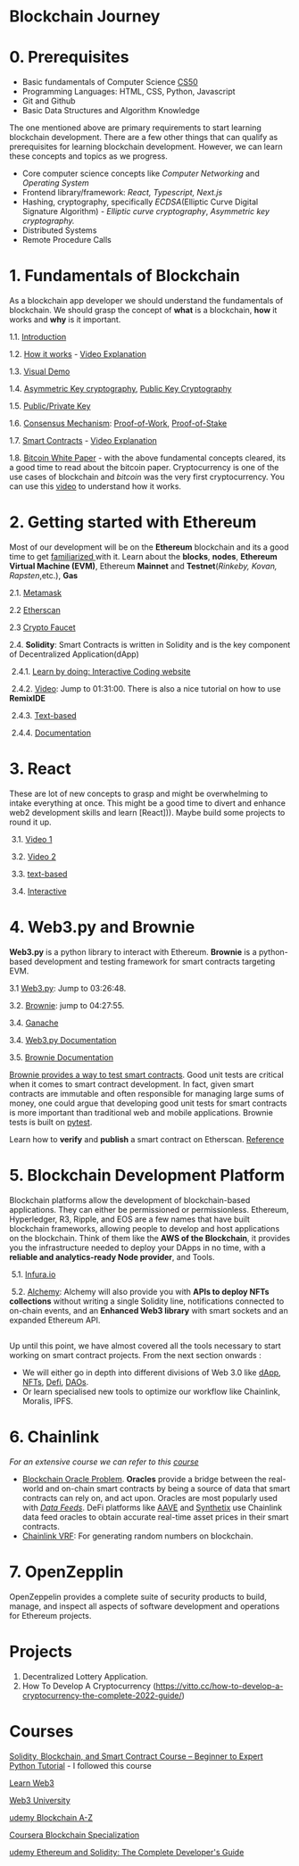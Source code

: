 # Blockchain Journey

# 0. Prerequisites

- Basic fundamentals of Computer Science [CS50](https://youtube.com/playlist?list=PLhQjrBD2T380Xnv_v683p6UjiKJZe13ki)
- Programming Languages: HTML, CSS, Python, Javascript
- Git and Github
- Basic Data Structures and Algorithm Knowledge

The one mentioned above are primary requirements to start learning blockchain development. There are a few other things that can qualify as prerequisites for learning blockchain development. However, we can learn these concepts and topics as we progress.

- Core computer science concepts like *Computer Networking* and *Operating System* 
- Frontend library/framework: *React, Typescript, Next.js*
- Hashing, cryptography, specifically *ECDSA*(Elliptic Curve Digital Signature Algorithm) - *Elliptic curve cryptography*, *Asymmetric key cryptography.* 
- Distributed Systems
- Remote Procedure Calls

# 1. Fundamentals of Blockchain

As a blockchain app developer we should understand the fundamentals of blockchain. We should grasp the concept of **what** is a blockchain, **how** it works and **why** is it important.

1.1. [Introduction](https://www.ibm.com/in-en/topics/what-is-blockchain)

1.2. [How it works](https://docs.microsoft.com/en-us/archive/msdn-magazine/2018/march/blockchain-blockchain-fundamentals) - [Video Explanation](https://youtu.be/SSo_EIwHSd4)

1.3. [Visual Demo](https://youtu.be/_160oMzblY8)

1.4. [Asymmetric Key cryptography](https://youtu.be/AQDCe585Lnc), [Public Key Cryptography](https://youtu.be/GSIDS_lvRv4)

1.5. [Public/Private Key](https://youtu.be/xIDL_akeras)

1.6.  [Consensus Mechanism](https://ethereum.org/en/developers/docs/consensus-mechanisms/): [Proof-of-Work](https://ethereum.org/en/developers/docs/consensus-mechanisms/pow/), [Proof-of-Stake](https://ethereum.org/en/developers/docs/consensus-mechanisms/pos/)

1.7. [Smart Contracts](https://ethereum.org/en/developers/docs/smart-contracts/) - [Video Explanation](https://youtu.be/ZE2HxTmxfrI)

1.8. [Bitcoin White Paper](https://bitcoin.org/bitcoin.pdf) - with the above fundamental concepts cleared, its a good time to read about the bitcoin paper. 		Cryptocurrency is one of the use cases of blockchain and *bitcoin* was the very first cryptocurrency. You can use this 		[video](https://youtu.be/bBC-nXj3Ng4) to understand how it works.



# 2. Getting started with Ethereum

Most of our development will be on the **Ethereum** blockchain and its a good time to get [familiarized ](https://ethereum.org/en/developers/docs/)with it. Learn about the **blocks**, **nodes**, **Ethereum Virtual Machine (EVM)**, Ethereum **Mainnet** and **Testnet**(*Rinkeby, Kovan, Rapsten*,etc.), **Gas**

2.1. [Metamask](https://metamask.io/)

2.2 [Etherscan](https://academy.binance.com/en/articles/what-is-etherscan-and-how-to-use-it)

2.3 [Crypto Faucet](https://coinmarketcap.com/alexandria/article/what-is-a-crypto-faucet)

2.4. **Solidity**: Smart Contracts is written in Solidity and is the key component of Decentralized Application(dApp)

​	2.4.1. [Learn by doing: Interactive Coding website](https://cryptozombies.io/)

​	2.4.2. [Video](https://youtu.be/M576WGiDBdQ): Jump to 01:31:00. There is also a nice tutorial on how to use **RemixIDE**

​	2.4.3. [Text-based](https://solidity-by-example.org/)

​	2.4.4. [Documentation](https://docs.soliditylang.org/en/v0.8.10/)

# 3. React

These are lot of new concepts to grasp and might be overwhelming to intake everything at once. This might be a good time to divert and enhance web2 development skills and learn [React])). Maybe build some projects to round it up.

​	3.1. [Video 1](https://youtube.com/playlist?list=PL4cUxeGkcC9gZD-Tvwfod2gaISzfRiP9d)

​	3.2. [Video 2](https://youtu.be/4UZrsTqkcW4)

​	3.3. [text-based](https://reactjs.org/tutorial/tutorial.html)

​	3.4. [Interactive](https://scrimba.com/learn/learnreact)

# 4. Web3.py and Brownie

**Web3.py** is a python library to interact with Ethereum. **Brownie** is a python-based development and testing framework for smart contracts targeting EVM.

3.1 [Web3.py](https://youtu.be/M576WGiDBdQ): Jump to 03:26:48.

3.2. [Brownie](https://youtu.be/M576WGiDBdQ): jump to 04:27:55.

3.4. [Ganache](https://medium.com/shyft-network-media/how-we-use-ganache-and-ganache-cli-11bb94aa2d1)

3.4. [Web3.py Documentation](https://web3py.readthedocs.io/en/stable/)

3.5. [Brownie Documentation](https://eth-brownie.readthedocs.io/en/stable/)

[Brownie provides a way to test smart contracts](https://eth-brownie.readthedocs.io/en/stable/tests-pytest-intro.html). Good unit tests are critical when it comes to smart contract development. In fact, given smart contracts are immutable and often responsible for managing large sums of money, one could argue that developing good unit tests for smart contracts is more important than traditional web and mobile applications.  Brownie tests is built on [pytest](https://docs.pytest.org/en/6.2.x/).

Learn how to **verify** and **publish** a smart contract on Etherscan. [Reference](https://wiki.rugdoc.io/docs/how-to-verify-a-smart-contract-on-etherscan/) 



# 5.  Blockchain Development Platform

Blockchain platforms allow the development of blockchain-based applications. They can either be permissioned or permissionless. Ethereum, Hyperledger, R3, Ripple, and EOS are a few names that have built blockchain frameworks, allowing people to develop and host applications on the blockchain. Think of them like the **AWS of the Blockchain**, it provides you the infrastructure needed to deploy your DApps in no time, with a **reliable and analytics-ready Node provider**, and Tools.

​	5.1. [Infura.io](https://infura.io/docs/ethereum)

​	5.2. [Alchemy](https://docs.alchemy.com/alchemy/): Alchemy will also provide you with **APIs to deploy NFTs collections** without writing a single Solidity line, 			notifications connected to on-chain events, and an **Enhanced Web3 library** with smart sockets and an expanded 			Ethereum API.

##  

Up until this point, we have almost covered all the tools necessary to start working on smart contract projects. From the next section onwards :

- We will either go in depth into different divisions of Web 3.0 like [dApp](https://decrypt.co/resources/dapps), [NFTs](https://ethereum.org/en/nft/), [Defi](https://ethereum.org/en/defi/), [DAOs](https://ethereum.org/en/dao/).
- Or learn specialised new tools to optimize our workflow like Chainlink, Moralis, IPFS.

# 6. Chainlink

*For an extensive course we can refer to this [course](https://youtube.com/playlist?list=PLVP9aGDn-X0QwJVbQvuKr-zrh2_DV5M6J)*

- [Blockchain Oracle Problem](https://blog.chain.link/what-is-the-blockchain-oracle-problem/). **Oracles** provide a bridge between the real-world and on-chain smart contracts by being a source of data that smart contracts can rely on, and act upon. Oracles are most popularly used with [*Data Feeds*](https://docs.chain.link/docs/using-chainlink-reference-contracts/). DeFi platforms like [AAVE](https://aave.com/) and [Synthetix](https://www.synthetix.io/) use Chainlink data feed oracles to obtain accurate real-time asset prices in their smart contracts.
- [Chainlink VRF](https://docs.chain.link/docs/chainlink-vrf/): For generating random numbers on blockchain.



# 7. OpenZepplin

OpenZeppelin provides a complete suite of security products to build, manage, and inspect all aspects of software development and operations for Ethereum projects.



# Projects

1. Decentralized Lottery Application.
1. How To Develop A Cryptocurrency (https://vitto.cc/how-to-develop-a-cryptocurrency-the-complete-2022-guide/)

# Courses

[Solidity, Blockchain, and Smart Contract Course – Beginner to Expert Python Tutorial](https://youtu.be/M576WGiDBdQ) - I followed this course

[Learn Web3](https://www.learnweb3.io/)

[Web3 University](https://www.web3.university/getting-started)

[udemy Blockchain A-Z](https://www.udemy.com/course/build-your-blockchain-az/?ranMID=39197&ranEAID=CuIbQrBnhiw&ranSiteID=CuIbQrBnhiw-2qquAqwU2jmhuwHuyRg_ew&LSNPUBID=CuIbQrBnhiw&utm_source=aff-campaign&utm_medium=udemyads)

[Coursera Blockchain Specialization](https://www.coursera.org/specializations/blockchain?ranMID=40328&ranEAID=JVFxdTr9V80&ranSiteID=JVFxdTr9V80-TDHuZSJliXzf.A5SCD.8kw&siteID=JVFxdTr9V80-TDHuZSJliXzf.A5SCD.8kw&utm_content=10&utm_medium=partners&utm_source=linkshare&utm_campaign=JVFxdTr9V80)

[udemy Ethereum and Solidity: The Complete Developer's Guide](https://www.udemy.com/course/ethereum-and-solidity-the-complete-developers-guide/?ranMID=39197&ranEAID=CuIbQrBnhiw&ranSiteID=CuIbQrBnhiw-hkc36pfCVgyTXSygIkAmnw&LSNPUBID=CuIbQrBnhiw&utm_source=aff-campaign&utm_medium=udemyads)



